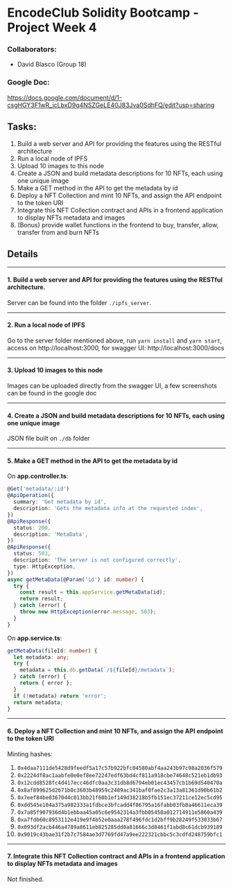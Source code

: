 # EncodeClub Solidity Bootcamp - Project Week 4


### Collaborators:
- David Blasco (Group 18)

### Google Doc:
https://docs.google.com/document/d/1-csgHGY3F1wR_icLbxD9q4NSZGeLE40J83Jva0SdhFQ/edit?usp=sharing

## Tasks:

1. Build a web server and API for providing the features using the RESTful architecture
2. Run a local node of IPFS
3. Upload 10 images to this node
4. Create a JSON and build metadata descriptions for 10 NFTs, each using one unique image
5. Make a GET method in the API to get the metadata by id
6. Deploy a NFT Collection and mint 10 NFTs, and assign the API endpoint to the token URI
7. Integrate this NFT Collection contract and APIs in a frontend application to display NFTs metadata and images
8. (Bonus) provide wallet functions in the frontend to buy, transfer, allow, transfer from and burn NFTs


## Details

-------------------

#### 1. Build a web server and API for providing the features using the RESTful architecture.

Server can be found into the folder `./ipfs_server`.

-------------------

#### 2. Run a local node of IPFS

Go to the server folder mentioned above, run `yarn install` and `yarn start`, access on http://localhost:3000, for swagger UI: http://localhost:3000/docs

-------------------

#### 3. Upload 10 images to this node
Images can be uploaded directly from the swagger UI, a few screenshots can be found in the google doc


-------------------

#### 4. Create a JSON and build metadata descriptions for 10 NFTs, each using one unique image

JSON file built on `./db` folder

-------------------

#### 5. Make a GET method in the API to get the metadata by id

On **app.controller.ts**:
```ts
@Get('metadata/:id')
@ApiOperation({
  summary: 'Get metadata by id',
  description: 'Gets the metadata info at the requested index',
})
@ApiResponse({
  status: 200,
  description: 'MetaData',
})
@ApiResponse({
  status: 503,
  description: 'The server is not configured correctly',
  type: HttpException,
})
async getMetaData(@Param('id') id: number) {
  try {
    const result = this.appService.getMetaData(id);
    return result;
  } catch (error) {
    throw new HttpException(error.message, 503);
  }
}
```

On **app.service.ts**:
```ts
getMetaData(fileId: number) {
  let metadata: any;
  try {
    metadata = this.db.getData(`/${fileId}/metadata`);
  } catch (error) {
    return { error };
  }
  if (!metadata) return 'error';
  return metadata;
}
```

-------------------
#### 6. Deploy a NFT Collection and mint 10 NFTs, and assign the API endpoint to the token URI

Minting hashes:

1. `0x4daa7111de5428d9feedf5a17c57b922bfc04580abf4aa243b97c98a2036f579`
2. `0x2224df8ac1aabfe0e0ef8ee72247edf63bd4cf811a918cbe74648c521eb1db93`
3. `0x12cdd8528fc4d417ecc46dfc0aa3c31db8d6794eb01ec43457cb1b69d540470a`
4. `0x8af899625d2671b0c3603b48959c2489ac341baf0fae2c3a13a81361d90b61b2`
5. `0x7eef84be0367044c013bb21f60b1ef149d38218b5fb151ec37211ce12ec5cd95`
6. `0xdd545e104a375a982333a1fdbce3bfcadd4f86795a16fabb03fb8a46611eca39`
7. `0x7a85f907936d4b1ebbaa45a05c6e9542314a3fbb05458a012714911e5860a439`
8. `0xa7fdb60c8953112e419e9f4b52e0aaa278f496fdc1d2bff9b28249f533033b67`
9. `0x093df2acb446a4789a8611eb825285dd0a81666c3d8461f1abd8c61dcb939189`
10. `0x9019c43bae31f2b7c7584ae3d7769fd47a9ee222321cbbc5c3cdfd248759bfc1`

-------------------
#### 7. Integrate this NFT Collection contract and APIs in a frontend application to display NFTs metadata and images
Not finished.
